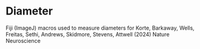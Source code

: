 # Diameter
Fiji (ImageJ) macros used to measure diameters for Korte, Barkaway, Wells, Freitas, Sethi, Andrews, Skidmore, Stevens, Attwell (2024) Nature Neuroscience
